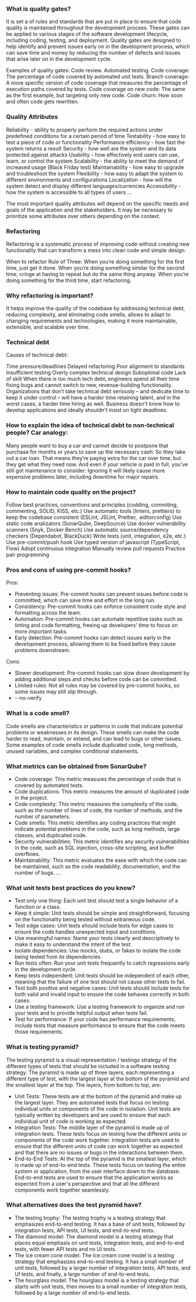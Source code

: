 ### What is quality gates?
It is set a of rules and standards that are put in place to ensure that code quality is maintained throughout the development process. These gates can be applied to various stages of the software development lifecycle, including coding, testing, and deployment. Quality gates are designed to help identify and prevent issues early on in the development process, which can save time and money by reducing the number of defects and issues that arise later on in the development cycle.

Examples of quality gates:
Code review.
Automated testing.
Code coverage: The percentage of code covered by automated unit tests.
Branch coverage: A more specific version of code coverage that measures the percentage of execution paths covered by tests.
Code coverage on new code: The same as the first example, but targeting only new code.
Code churn: How soon and often code gets rewritten.

### Quality Attributes
Reliability - ability to properly perform the required actions under predefined conditions for a certain period of time
Testability - how easy to test a piece of code or functionality
Performance efficiency - how fast the system returns a result
Security - how well are the system and its data protected against attacks
Usability - how effectively end users can use, learn, or control the system
Scalability - the ability to meet the demand of increased usage (Black Friday test)
Maintainability - how easy to upgrade and troubleshoot the system
Flexibility - how easy to adapt the system to different environments and configurations
Localization - how will the system detect and display different languages/currencies
Accessibility - how the system is accessible to all types of users
...

The most important quality attributes will depend on the specific needs and goals of the application and the stakeholders. It may be necessary to prioritize some attributes over others depending on the context.

### Refactoring
Refactoring is a systematic process of improving code without creating new functionality that can transform a mess into clean code and simple design.

When to refactor
Rule of Three:
When you’re doing something for the first time, just get it done.
When you’re doing something similar for the second time, cringe at having to repeat but do the same thing anyway.
When you’re doing something for the third time, start refactoring.

### Why refactoring is important?
It helps improve the quality of the codebase by addressing technical debt, reducing complexity, and eliminating code smells, allows to adapt to changing requirements and technologies, making it more maintainable, extensible, and scalable over time.

### Technical debt
Causes of technical debt:

Time pressure/deadlines
Delayed refactoring
Poor alignment to standards
Insufficient testing
Overly complex technical design
Suboptimal code
Lack of skill
When there is too much tech debt, engineers spend all their time fixing bugs and cannot switch to new, revenue-building functionality. Organizations that don’t take technical debt seriously – and dedicate time to keep it under control – will have a harder time retaining talent, and in the worst cases, a harder time hiring as well. Business doesn't know how to develop applications and ideally shouldn't insist on tight deadlines.

### How to explain the idea of technical debt to non-technical people? Car analogy:
Many people want to buy a car and cannot decide to postpone that purchase for months or years to save up the necessary cash: So they take out a car loan. That means they’re paying extra for the car over time, but they get what they need now. And even if your vehicle is paid in full, you’ve still got maintenance to consider: Ignoring it will likely cause more expensive problems later, including downtime for major repairs.

### How to maintain code quality on the project?
Follow best practices, conventions and principles (codding, commiting, commenting, SOLID, KISS, etc.)
Use automatic tools (linters, prettiers) to keep the codebase consistent (ESLint, JSLint, Prettier, .editorconfig)
Use static code analizators (SonarQube, DeepSource)
Use docker vulnerability scanners (Snyk, Docker Bench)
Use automatic source/dependency checkers (Dependabot, BlackDuck)
Write tests (unit, integration, e2e, etc.)
Use pre-commit/push hook
Use typed version of javascript (TypeScript, Flow)
Adopt continuous integration
Manually review pull requests
Practice pair programming

### Pros and cons of using pre-commit hooks?
Pros:
* Preventing issues: Pre-commit hooks can prevent issues before code is committed, which can save time and effort in the long run.
* Consistency: Pre-commit hooks can enforce consistent code style and formatting across the team.
* Automation: Pre-commit hooks can automate repetitive tasks such as linting and code formatting, freeing up developers' time to focus on more important tasks.
* Early detection: Pre-commit hooks can detect issues early in the development process, allowing them to be fixed before they cause problems downstream.

Cons:
* Slower development: Pre-commit hooks can slow down development by adding additional steps and checks before code can be committed.
* Limited rules: Not all rules may be covered by pre-commit hooks, so some issues may still slip through.
* --no-verify

### What is a code smell?
Code smells are characteristics or patterns in code that indicate potential problems or weaknesses in its design. These smells can make the code harder to read, maintain, or extend, and can lead to bugs or other issues. Some examples of code smells include duplicated code, long methods, unused variables, and complex conditional statements.

### What metrics can be obtained from SonarQube?
* Code coverage: This metric measures the percentage of code that is covered by automated tests.
* Code duplications: This metric measures the amount of duplicated code in the project.
* Code complexity: This metric measures the complexity of the code, such as the number of lines of code, the number of methods, and the number of parameters.
* Code smells: This metric identifies any coding practices that might indicate potential problems in the code, such as long methods, large classes, and duplicated code.
* Security vulnerabilities: This metric identifies any security vulnerabilities in the code, such as SQL injection, cross-site scripting, and buffer overflows.
* Maintainability: This metric evaluates the ease with which the code can be maintained, such as the code readability, documentation, and the number of bugs.
...

### What unit tests best practices do you know?
* Test only one thing: Each unit test should test a single behavior of a function or a class.
* Keep it simple: Unit tests should be simple and straightforward, focusing on the functionality being tested without extraneous code.
* Test edge cases: Unit tests should include tests for edge cases to ensure the code handles unexpected input and conditions.
* Use meaningful names: Name your tests clearly and descriptively to make it easy to understand the intent of the test.
* Isolate dependencies: Use mocks, stubs, or fakes to isolate the code being tested from its dependencies.
* Run tests often: Run your unit tests frequently to catch regressions early in the development cycle.
* Keep tests independent: Unit tests should be independent of each other, meaning that the failure of one test should not cause other tests to fail.
* Test both positive and negative cases: Unit tests should include tests for both valid and invalid input to ensure the code behaves correctly in both cases.
* Use a testing framework: Use a testing framework to organize and run your tests and to provide helpful output when tests fail.
* Test for performance: If your code has performance requirements, include tests that measure performance to ensure that the code meets those requirements.

### What is testing pyramid?
The testing pyramid is a visual representation / testings strategy of the different types of tests that should be included in a software testing strategy. The pyramid is made up of three layers, each representing a different type of test, with the largest layer at the bottom of the pyramid and the smallest layer at the top. The layers, from bottom to top, are:
* Unit Tests: These tests are at the bottom of the pyramid and make up the largest layer. They are automated tests that focus on testing individual units or components of the code in isolation. Unit tests are typically written by developers and are used to ensure that each individual unit of code is working as expected.
* Integration Tests: The middle layer of the pyramid is made up of integration tests. These tests focus on testing how the different units or components of the code work together. Integration tests are used to ensure that the different units of code can work together as expected and that there are no issues or bugs in the interactions between them.
* End-to-End Tests: At the top of the pyramid is the smallest layer, which is made up of end-to-end tests. These tests focus on testing the entire system or application, from the user interface down to the database. End-to-end tests are used to ensure that the application works as expected from a user's perspective and that all the different components work together seamlessly.

### What alternatives does the test pyramid have?
* The testing trophy: The testing trophy is a testing strategy that emphasizes end-to-end testing. It has a base of unit tests, followed by integration tests, API tests, UI tests, and end-to-end tests.
* The diamond model: The diamond model is a testing strategy that places equal emphasis on unit tests, integration tests, and end-to-end tests, with fewer API tests and no UI tests.
* The ice cream cone model: The ice cream cone model is a testing strategy that emphasizes end-to-end testing. It has a small number of unit tests, followed by a larger number of integration tests, API tests, and UI tests, and finally, a large number of end-to-end tests.
* The hourglass model: The hourglass model is a testing strategy that starts with unit tests, then moves to a small number of integration tests, followed by a large number of end-to-end tests.